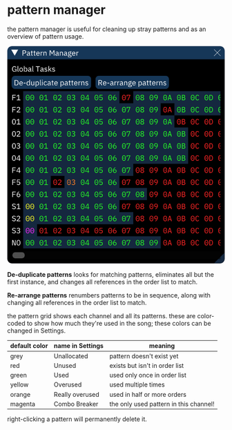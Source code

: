 # pattern manager

the pattern manager is useful for cleaning up stray patterns and as an overview of pattern usage.

![pattern manager dialog](pattern-manager.png)

**De-duplicate patterns** looks for matching patterns, eliminates all but the first instance, and changes all references in the order list to match.

**Re-arrange patterns** renumbers patterns to be in sequence, along with changing all references in the order list to match.

the pattern grid shows each channel and all its patterns. these are color-coded to show how much they're used in the song; these colors can be changed in Settings.

| default color | name in Settings | meaning |
| --- | --- | --- |
| grey | Unallocated | pattern doesn't exist yet |
| red | Unused | exists but isn't in order list |
| green | Used | used only once in order list |
| yellow | Overused | used multiple times |
| orange | Really overused | used in half or more orders |
| magenta | Combo Breaker | the only used pattern in this channel! |

right-clicking a pattern will permanently delete it.
